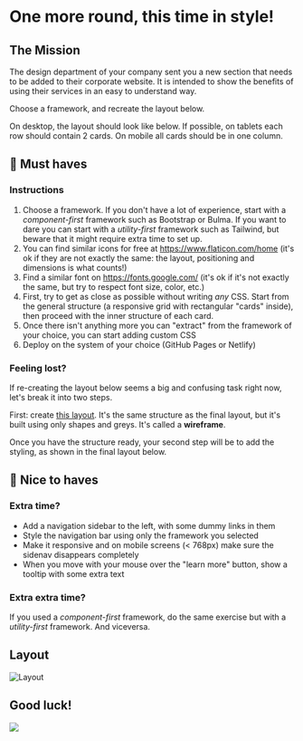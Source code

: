 # One more round, this time in style!

## The Mission

The design department of your company sent you a new section that needs to be added to their corporate website. It is intended to show the benefits of using their services in an easy to understand way.

Choose a framework, and recreate the layout below.

On desktop, the layout should look like below. If possible, on tablets each row should contain 2 cards. On mobile all cards should be in one column.

## 🌱 Must haves

### Instructions

1. Choose a framework. If you don't have a lot of experience, start with a _component-first_ framework such as Bootstrap or Bulma. If you want to dare you can start with a _utility-first_ framework such as Tailwind, but beware that it might require extra time to set up.
2. You can find similar icons for free at https://www.flaticon.com/home (it's ok if they are not exactly the same: the layout, positioning and dimensions is what counts!)
3. Find a similar font on https://fonts.google.com/ (it's ok if it's not exactly the same, but try to respect font size, color, etc.)
4. First, try to get as close as possible without writing _any_ CSS. Start from the general structure (a responsive grid with rectangular "cards" inside), then proceed with the inner structure of each card.
5. Once there isn't anything more you can "extract" from the framework of your choice, you can start adding custom CSS
6. Deploy on the system of your choice (GitHub Pages or Netlify)

### Feeling lost?

If re-creating the layout below seems a big and confusing task right now, let's break it into two steps.

First: create [this layout](images/exercise-framework-wireframe.png). It's the same structure as the final layout, but it's built using only shapes and greys. It's called a **wireframe**.

Once you have the structure ready, your second step will be to add the styling, as shown in the final layout below.

## 🌼 Nice to haves

### Extra time?

- Add a navigation sidebar to the left, with some dummy links in them
- Style the navigation bar using only the framework you selected
- Make it responsive and on mobile screens (< 768px) make sure the sidenav disappears completely
- When you move with your mouse over the "learn more" button, show a tooltip with some extra text

### Extra extra time?

If you used a _component-first_ framework, do the same exercise but with a _utility-first_ framework. And viceversa.

## Layout

![Layout](images/exercise-framework.png)

## Good luck!

![](https://media.giphy.com/media/5wWf7GW1AzV6pF3MaVW/giphy.gif)
